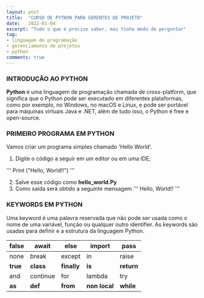 ```yaml
---
layout: post
title:  "CURSO DE PYTHON PARA GERENTES DE PROJETO"
date:   2022-01-04
excerpt: "Tudo o que é preciso saber, mas tinha medo de perguntar"
tag:
- linguagem de programação
- gerenciamento de projetos
- python
comments: true
---
```

### INTRODUÇÃO AO PYTHON
**Python** é uma linguagem de programação chamada de cross-platform, que significa que o Python pode ser executado em diferentes plataformas, como por exemplo, no Windows, no macOS e Linux, e pode ser portável para máquinas virtuais Java e .NET, além de tudo isso, o Python é free e open-source.

### PRIMEIRO PROGRAMA EM PYTHON
Vamos criar um programa simples chamado 'Hello World'.

1. Digite o código a seguir em um editor ou em uma IDE;

'''
	Print ("Hello, World!!")
'''
    
2. Salve esse código como **hello_world.Py**
3. Como saída será obtido a seguinte mensagem
'''
	Hello, World!!
'''
### KEYWORDS EM PYTHON

Uma keyword é uma palavra reservada que não pode ser usada como o nome de uma variável, função ou qualquer outro identifier. As keywords são usadas para definir e a estrutura da linguagem Python.

| false | await | else   | import | pass  |
|-------|-------|--------|--------|-------|
| none  | break | except | in     | raise |
| **true**  | **class** | **finally** | **is**   | **return** |
| and  | continue | for | lambda     | try |
| **as**  | **def** | **from** | **non local**   | **while** |